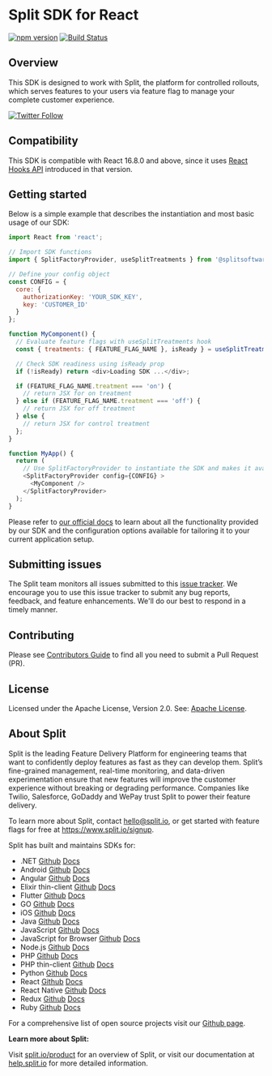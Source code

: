 # Split SDK for React

[![npm version](https://badge.fury.io/js/%40splitsoftware%2Fsplitio-react.svg)](https://badge.fury.io/js/%40splitsoftware%2Fsplitio-react) [![Build Status](https://github.com/splitio/react-client/actions/workflows/ci-cd.yml/badge.svg)](https://github.com/splitio/react-client/actions/workflows/ci-cd.yml)

## Overview
This SDK is designed to work with Split, the platform for controlled rollouts, which serves features to your users via feature flag to manage your complete customer experience.

[![Twitter Follow](https://img.shields.io/twitter/follow/splitsoftware.svg?style=social&label=Follow&maxAge=1529000)](https://twitter.com/intent/follow?screen_name=splitsoftware)

## Compatibility

This SDK is compatible with React 16.8.0 and above, since it uses [React Hooks API](https://react.dev/reference/react/hooks) introduced in that version.

## Getting started
Below is a simple example that describes the instantiation and most basic usage of our SDK:

```javascript
import React from 'react';

// Import SDK functions
import { SplitFactoryProvider, useSplitTreatments } from '@splitsoftware/splitio-react';

// Define your config object
const CONFIG = {
  core: {
    authorizationKey: 'YOUR_SDK_KEY',
    key: 'CUSTOMER_ID'
  }
};

function MyComponent() {
  // Evaluate feature flags with useSplitTreatments hook
  const { treatments: { FEATURE_FLAG_NAME }, isReady } = useSplitTreatments({ names: ['FEATURE_FLAG_NAME'] });

  // Check SDK readiness using isReady prop
  if (!isReady) return <div>Loading SDK ...</div>;

  if (FEATURE_FLAG_NAME.treatment === 'on') {
    // return JSX for on treatment
  } else if (FEATURE_FLAG_NAME.treatment === 'off') {
    // return JSX for off treatment
  } else {
    // return JSX for control treatment
  };
}

function MyApp() {
  return (
    // Use SplitFactoryProvider to instantiate the SDK and makes it available to nested components
    <SplitFactoryProvider config={CONFIG} >
      <MyComponent />
    </SplitFactoryProvider>
  );
}
```

Please refer to [our official docs](https://help.split.io/hc/en-us/articles/360038825091-React-SDK) to learn about all the functionality provided by our SDK and the configuration options available for tailoring it to your current application setup.

## Submitting issues

The Split team monitors all issues submitted to this [issue tracker](https://github.com/splitio/react-client/issues). We encourage you to use this issue tracker to submit any bug reports, feedback, and feature enhancements. We'll do our best to respond in a timely manner.

## Contributing
Please see [Contributors Guide](CONTRIBUTORS-GUIDE.md) to find all you need to submit a Pull Request (PR).

## License
Licensed under the Apache License, Version 2.0. See: [Apache License](http://www.apache.org/licenses/).

## About Split

Split is the leading Feature Delivery Platform for engineering teams that want to confidently deploy features as fast as they can develop them. Split’s fine-grained management, real-time monitoring, and data-driven experimentation ensure that new features will improve the customer experience without breaking or degrading performance. Companies like Twilio, Salesforce, GoDaddy and WePay trust Split to power their feature delivery.

To learn more about Split, contact hello@split.io, or get started with feature flags for free at https://www.split.io/signup.

Split has built and maintains SDKs for:

* .NET [Github](https://github.com/splitio/dotnet-client) [Docs](https://help.split.io/hc/en-us/articles/360020240172--NET-SDK)
* Android [Github](https://github.com/splitio/android-client) [Docs](https://help.split.io/hc/en-us/articles/360020343291-Android-SDK)
* Angular [Github](https://github.com/splitio/angular-sdk-plugin) [Docs](https://help.split.io/hc/en-us/articles/6495326064397-Angular-utilities)
* Elixir thin-client [Github](https://github.com/splitio/elixir-thin-client) [Docs](https://help.split.io/hc/en-us/articles/26988707417869-Elixir-Thin-Client-SDK)
* Flutter [Github](https://github.com/splitio/flutter-sdk-plugin) [Docs](https://help.split.io/hc/en-us/articles/8096158017165-Flutter-plugin)
* GO [Github](https://github.com/splitio/go-client) [Docs](https://help.split.io/hc/en-us/articles/360020093652-Go-SDK)
* iOS [Github](https://github.com/splitio/ios-client) [Docs](https://help.split.io/hc/en-us/articles/360020401491-iOS-SDK)
* Java [Github](https://github.com/splitio/java-client) [Docs](https://help.split.io/hc/en-us/articles/360020405151-Java-SDK)
* JavaScript [Github](https://github.com/splitio/javascript-client) [Docs](https://help.split.io/hc/en-us/articles/360020448791-JavaScript-SDK)
* JavaScript for Browser [Github](https://github.com/splitio/javascript-browser-client) [Docs](https://help.split.io/hc/en-us/articles/360058730852-Browser-SDK)
* Node.js [Github](https://github.com/splitio/javascript-client) [Docs](https://help.split.io/hc/en-us/articles/360020564931-Node-js-SDK)
* PHP [Github](https://github.com/splitio/php-client) [Docs](https://help.split.io/hc/en-us/articles/360020350372-PHP-SDK)
* PHP thin-client [Github](https://github.com/splitio/php-thin-client) [Docs](https://help.split.io/hc/en-us/articles/18305128673933-PHP-Thin-Client-SDK)
* Python [Github](https://github.com/splitio/python-client) [Docs](https://help.split.io/hc/en-us/articles/360020359652-Python-SDK)
* React [Github](https://github.com/splitio/react-client) [Docs](https://help.split.io/hc/en-us/articles/360038825091-React-SDK)
* React Native [Github](https://github.com/splitio/react-native-client) [Docs](https://help.split.io/hc/en-us/articles/4406066357901-React-Native-SDK)
* Redux [Github](https://github.com/splitio/redux-client) [Docs](https://help.split.io/hc/en-us/articles/360038851551-Redux-SDK)
* Ruby [Github](https://github.com/splitio/ruby-client) [Docs](https://help.split.io/hc/en-us/articles/360020673251-Ruby-SDK)

For a comprehensive list of open source projects visit our [Github page](https://github.com/splitio?utf8=%E2%9C%93&query=%20only%3Apublic%20).

**Learn more about Split:**

Visit [split.io/product](https://www.split.io/product) for an overview of Split, or visit our documentation at [help.split.io](https://help.split.io) for more detailed information.

